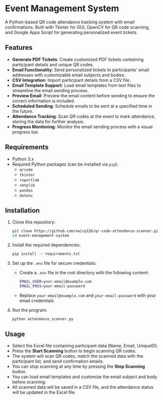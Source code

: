 # Event Management System

A Python-based QR code attendance tracking system with email confirmations. Built with Tkinter for GUI, OpenCV for QR code scanning, and Google Apps Script for generating personalized event tickets.

## Features

- **Generate PDF Tickets**: Create customized PDF tickets containing participant details and unique QR codes.
- **Email Functionality**: Send personalized tickets to participants' email addresses with customizable email subjects and bodies.
- **CSV Integration**: Import participant details from a CSV file.
- **Email Template Support**: Load email templates from text files to streamline the email sending process.
- **Preview Email**: Preview the email content before sending to ensure the correct information is included.
- **Scheduled Sending**: Schedule emails to be sent at a specified time in the future.
- **Attendance Tracking**: Scan QR codes at the event to mark attendance, storing the data for further analysis.
- **Progress Monitoring**: Monitor the email sending process with a visual progress bar.

## Requirements

- Python 3.x
- Required Python packages (can be installed via `pip`):
  - `qrcode`
  - `tkinter`
  - `reportlab`
  - `smtplib`
  - `pandas`
  - `dotenv`

## Installation

1. Clone this repository:
    ```bash
    git clone https://github.com/nairp126/qr-code-attendance-scanner.git
    cd event-management-system
    ```

2. Install the required dependencies:
    ```bash
    pip install -r requirements.txt
    ```

3. Set up the `.env` file for secure credentials:
    - Create a `.env` file in the root directory with the following content:
      ```bash
      EMAIL_USER=your-email@example.com
      EMAIL_PASS=your-email-password
      ```
    - Replace `your-email@example.com` and `your-email-password` with your email credentials.

4. Run the program:
    ```bash
    python attendance_scanner.py
    ```

## Usage

- Select the Excel file containing participant data (Name, Email, UniqueID).
- Press the **Start Scanning** button to begin scanning QR codes.
- The system will scan QR codes, match the scanned data with the participant list, and send confirmation emails.
- You can stop scanning at any time by pressing the **Stop Scanning** button.
- You can load email templates and customize the email subject and body before scanning.
- All scanned data will be saved in a CSV file, and the attendance status will be updated in the Excel file.
